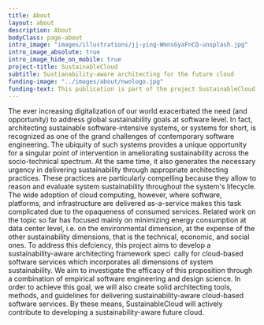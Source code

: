 ```yaml
---
title: About
layout: about
description: About
bodyClass: page-about
intro_image: "images/illustrations/jj-ying-WmnsGyaFnCQ-unsplash.jpg"
intro_image_absolute: true
intro_image_hide_on_mobile: true
project-title: SustainableCloud
subtitle: Sustianability-aware architecting for the future cloud
funding-image: "../images/about/nwologo.jpg"
funding-text: This publication is part of the project SustainableCloud (OCENW.M20.243) of the research programme Open Competition which is (partly) financed by the Dutch Research Council (NWO).
---
```


The ever increasing digitalization of our world exacerbated the need (and opportunity) to address global sustainability goals at software level. In fact, architecting sustainable software-intensive systems, or systems for short, is recognized as one of the grand challenges of contemporary software engineering. The ubiquity of such systems provides a unique opportunity for a singular point of intervention in ameliorating sustainability across the socio-technical spectrum. At the same time, it also generates the necessary urgency in delivering sustainability through appropriate architecting practices. These practices are particularly compelling because they allow to reason and evaluate system sustainability throughout the system's lifecycle. The wide adoption of cloud computing, however, where software, platforms, and infrastructure are delivered as-a-service makes this task complicated due to the opaqueness of consumed services. Related work on the topic so far has focused mainly on minimizing energy consumption at data center level, i.e. on the environmental dimension, at the expense of the other sustainability dimensions, that is the technical, economic, and social ones. To address this defciency, this project aims to develop a sustainability-aware architecting framework speci cally for cloud-based software services which incorporates all dimensions of system sustainability. We aim to investigate the efficacy of this proposition through a combination of empirical software engineering and design science. In order to achieve this goal, we will also create solid architecting tools, methods, and guidelines for delivering sustainability-aware cloud-based software services. By these means, SustainableCloud will actively contribute to developing a sustainability-aware future cloud. 
